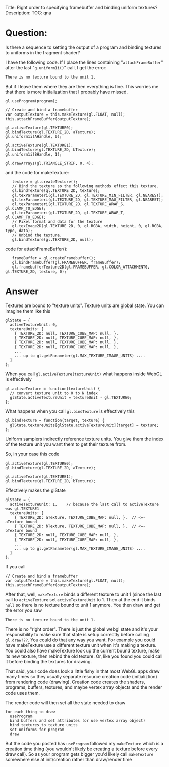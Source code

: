 Title: Right order to specifying framebuffer and binding uniform textures?
Description:
TOC: qna

# Question:

Is there a sequence to setting the output of a program and binding textures to uniforms in the fragment shader?

I have the following code. If I place the lines containing "`attachFrameBuffer`" after the last "`g.uniform1i()`" call, I get the error:

    There is no texture bound to the unit 1.

But if I leave them where they are then everything is fine. This worries me that there is more initialization that I probably have missed.

    gl.useProgram(program);
    
    // Create and bind a framebuffer
    var outputTexture = this.makeTexture(gl.FLOAT, null);
    this.attachFrameBuffer(outputTexture);

    gl.activeTexture(gl.TEXTURE0);
    gl.bindTexture(gl.TEXTURE_2D, aTexture);
    gl.uniform1i(AHandle, 0);

    gl.activeTexture(gl.TEXTURE1);
    gl.bindTexture(gl.TEXTURE_2D, bTexture);
    gl.uniform1i(BHandle, 1);

    gl.drawArrays(gl.TRIANGLE_STRIP, 0, 4);

and the code for makeTexture:

       texture = gl.createTexture();
       // Bind the texture so the following methods effect this texture.
       gl.bindTexture(gl.TEXTURE_2D, texture);
       gl.texParameteri(gl.TEXTURE_2D, gl.TEXTURE_MIN_FILTER, gl.NEAREST);
       gl.texParameteri(gl.TEXTURE_2D, gl.TEXTURE_MAG_FILTER, gl.NEAREST);
       gl.texParameteri(gl.TEXTURE_2D, gl.TEXTURE_WRAP_S, gl.CLAMP_TO_EDGE);
       gl.texParameteri(gl.TEXTURE_2D, gl.TEXTURE_WRAP_T, gl.CLAMP_TO_EDGE);
       // Pixel format and data for the texture
       gl.texImage2D(gl.TEXTURE_2D, 0, gl.RGBA, width, height, 0, gl.RGBA, type, data);
       // Unbind the texture.
       gl.bindTexture(gl.TEXTURE_2D, null);


code for attachFrameBuffer():

       frameBuffer = gl.createFramebuffer();
       gl.bindFramebuffer(gl.FRAMEBUFFER, frameBuffer);
       gl.framebufferTexture2D(gl.FRAMEBUFFER, gl.COLOR_ATTACHMENT0, gl.TEXTURE_2D, texture, 0); 



# Answer

Textures are bound to "texture units". Texture units are global state. You can imagine them like this

    glState = {
      activeTextureUnit: 0,
      textureUnits: [
        { TEXTURE_2D: null, TEXTURE_CUBE_MAP: null, },
        { TEXTURE_2D: null, TEXTURE_CUBE_MAP: null, },
        { TEXTURE_2D: null, TEXTURE_CUBE_MAP: null, },
        { TEXTURE_2D: null, TEXTURE_CUBE_MAP: null, },
        ...
        ... up to gl.getParameter(gl.MAX_TEXTURE_IMAGE_UNITS) ....
      ]
    };

When you call `gl.activeTexture(textureUnit)` what happens inside WebGL is effectively

    gl.activeTexture = function(textureUnit) {
      // convert texture unit to 0 to N index
      glState.activeTextureUnit = textureUnit - gl.TEXTURE0;
    };

What happens when you call `gl.bindTexture` is effectively this

    gl.bindTexture = function(target, texture) {
      glState.textureUnits[glState.activeTextureUnit][target] = texture;
    };

Uniform samplers indirectly reference texture units. You give them the index of the texture unit you want them to get their texture from.

So, in your case this code

    gl.activeTexture(gl.TEXTURE0);
    gl.bindTexture(gl.TEXTURE_2D, aTexture);

    gl.activeTexture(gl.TEXTURE1);
    gl.bindTexture(gl.TEXTURE_2D, bTexture);

Effectively makes the glState

    glState = {
      activeTextureUnit: 1,    // because the last call to activeTexture was gl.TEXTURE1
      textureUnits: [
        { TEXTURE_2D: aTexture, TEXTURE_CUBE_MAP: null, },  // <=- aTexture bound
        { TEXTURE_2D: bTexture, TEXTURE_CUBE_MAP: null, },  // <=- bTexture bound
        { TEXTURE_2D: null, TEXTURE_CUBE_MAP: null, },
        { TEXTURE_2D: null, TEXTURE_CUBE_MAP: null, },
        ...
        ... up to gl.getParameter(gl.MAX_TEXTURE_IMAGE_UNITS) ....
      ]
    };

If you call

    // Create and bind a framebuffer
    var outputTexture = this.makeTexture(gl.FLOAT, null);
    this.attachFrameBuffer(outputTexture);

After that, well, `makeTexture` binds a different texture to unit 1 (since the last call to `activeTexture` set `activeTextureUnit` to 1. Then at the end it binds `null` so there is no texture bound to unit 1 anymore. You then draw and get the error you saw

    There is no texture bound to the unit 1.

There is no "right order". There is just the global webgl state and it's your responsibility to make sure that state is setup correctly before calling `gl.draw???`. You could do that any way you want. For example you could have makeTexture use a different texture unit when it's making a texture. You could also have makeTexture look up the current bound texture, make its new texture, then rebind the old texture. Or, like you found you could call it before binding the textures for drawing.

That said, your code does look a little fishy in that most WebGL apps draw many times so they usually separate resource creation code (initializtion) from rendering code (drawing). Creation code creates the shaders, programs, buffers, textures, and maybe vertex array objects and the render code uses them.

The render code will then set all the state needed to draw

    for each thing to draw
      useProgram 
      bind buffers and set attributes (or use vertex array object)
      bind textures to texture units
      set uniforms for program
      draw

But the code you posted has `useProgram` followed my `makeTexture` which is a creation time thing (you wouldn't likely be creating a texture before every draw call). So as your program gets bigger you'd likely call `makeTexture` somewhere else at init/creation rather than draw/render time

